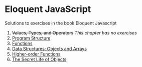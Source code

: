 # Eloquent JavaScript

Solutions to exercises in the book Eloquent Javascript

1. ~~Values, Types, and Operators~~ *This chapter has no exercises*
2. [Program Structure](./02-program-structure.md)
3. [Functions](./03-functions.md)
4. [Data Structures: Objects and Arrays](./04-data-structures.md)
5. [Higher-order Functions](./05-higher-order-functions.md)
6. [The Secret Life of Objects](./06-the-secret-life-of-objects.md)
